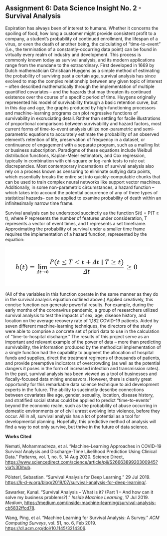 ## Assignment 6: Data Science Insight No. 2 - Survival Analysis

Expiration has always been of interest to humans. Whether it concerns the spoiling of food, how long a customer might provide consistent profit to a company, a student’s probability of continued enrollment, the lifespan of a virus, or even the death of another being, the calculating of “time-to-event” (i.e., the termination of a constantly-occurring data point) can be found in virtually every realm of industry and development. This process is commonly known today as survival analysis, and its modern applications range from the mundane to the extraordinary. First developed in 1669 by Dutch mathematician Christiaan Huygens as a simple method of estimating the probability of surviving past a certain age, survival analysis has since evolved to map the complex relationship between any given topic of interest – often described mathematically through the implementation of multiple quantified covariates – and the hazards that may threaten its continued existence over the course of a specific period of time. Huygens originally represented his model of survivability through a basic retention curve, but in this day and age, the graphs produced by high-functioning processors and machine-learning programs can plot regressive functions of survivability in excruciating detail. Rather than settling for facile illustrations of proportional comparisons between survivability and hazard factors, most current forms of time-to-event analysis utilize non-parametric and semi-parametric equations to accurately estimate the probability of an observed element’s retention of life, preservation of frequency in a dataset, or continuance of engagement with a separate program, such as a mailing list or business subscription. Paradigms of these equations include Weibull distribution functions, Kaplan-Meier estimators, and Cox regression, typically in combination with chi-square or log-rank tests to rule out discrepancies. Most contemporary incarnations of survival analysis also rely on a process known as censoring to eliminate outlying data points, which essentially breaks the entire set into quickly-computable chunks that can be used to train complex neural networks like support vector machines. Additionally, in some non-parametric circumstances, a hazard function – which takes into account the potential occurrence of any of three types of statistical hazards– can be applied to examine probability of death within an infinitesimally narrow time frame. 

<div>Survival analysis can be understood succinctly as the function S(t) = P(T ≥ t), where P represents the number of features under consideration, T represents a vector of event times, and t represents a set timeframe. Approximating the probability of survival under a smaller time frame requires the implementation of a hazard function, represented by the equation: </div>
  
  ![equation](https://github.com/amartrics/data-150/blob/master/Survival%20Equation.png)
  
(All of the variables in this function operate in the same manner as they do in the survival analysis equation outlined above.) Applied creatively, this concise function can generate powerful results. For example, during the early months of the coronavirus pandemic, a group of researchers utilized survival analysis to test the impacts of sex, age, disease history, and location on the average recovery rate of 1,182 COVID-19 patients. Aided by seven different machine-learning techniques, the directors of the study were able to comprise a concrete set of priori data to use in the calculation of “time-to-hospital discharge.” The results of this project serve as an important and relevant example of the power of data – more than predicting survivability, the information produced by the methodical implementation of a single function had the capability to augment the allocation of hospital funds and supplies, direct the treatment regimens of thousands of patients, and provide preemptive indicators of overcrowding (as well as the potential dangers it poses in the form of increased infection and transmission rates). In the past, survival analysis has been viewed as a tool of businesses and fiscally-focused data mining endeavors. However, there is clearly great opportunity for this remarkable data science technique to aid development experts in the future. The ability to succinctly describe connections between covariates like age, gender, sexuality, location, disease history, and stratified social status could be applied to predict “time-to-events” beyond the economic realm, such as the probability of abuse occurring in domestic environments or of civil unrest evolving into violence, before they occur. All in all, survival analysis has a lot of potential as a tool for developmental planning. Hopefully, this predictive method of analysis will find a way to not only survive, but thrive in the future of data science.

**Works Cited**

Nemati, Mohammadreza, et al. “Machine-Learning Approaches in COVID-19 Survival Analysis and Discharge-Time Likelihood Prediction Using Clinical Data.” *Patterns*, vol. 1, no. 5, 14 Aug 2020. Science Direct, https://www.sciencedirect.com/science/article/pii/S2666389920300945?via%3Dihub. 

Pölsterl, Sebastian. “Survival Analysis for Deep Learning.” 29 Jul 2019. https://k-d-w.org/blog/2019/07/survival-analysis-for-deep-learning/. 

Sawarker, Kunal. “Survival Analysis – What is it? (Part 1 – And how can it solve my business problems?).” *Inside Machine Learning*, 17 Jul 2019. *Medium*, https://medium.com/inside-machine-learning/survival-analysis-cb5832ffcd78. 

Wang, Ping, et al. “Machine Learning for Survival Analysis: A Survey.” *ACM Computing Surveys*, vol. 51, no. 6, Feb 2019. https://dl.acm.org/doi/10.1145/3214306. 
